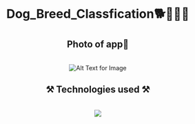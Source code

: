 
<h1 align="center">Dog_Breed_Classfication🐕🐩🐕‍🦺</h1>
<h2 align="center">Photo of app📸</h2>
<br/>
<div align="center">
<img src="https://github.com/user-attachments/assets/1cd79ae5-c5b9-4245-8ea4-5233b0947f5c" alt="Alt Text for Image" />
</div>
<h2 align="center">⚒️ Technologies used ⚒️</h2>
<br/>
<div align="center">
    <img src="https://skillicons.dev/icons?i=github,python,tensorflow,vscode" />   
</div>
